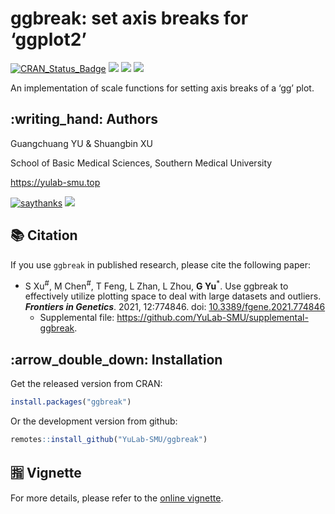 <!-- README.md is generated from README.Rmd. Please edit that file -->

# ggbreak: set axis breaks for ‘ggplot2’

[![CRAN\_Status\_Badge](http://www.r-pkg.org/badges/version/ggbreak?color=green)](https://cran.r-project.org/package=ggbreak)
![](http://cranlogs.r-pkg.org/badges/grand-total/ggbreak?color=green)
![](http://cranlogs.r-pkg.org/badges/ggbreak?color=green)
![](http://cranlogs.r-pkg.org/badges/last-week/ggbreak?color=green)

An implementation of scale functions for setting axis breaks of a ‘gg’
plot.

## :writing\_hand: Authors

Guangchuang YU & Shuangbin XU

School of Basic Medical Sciences, Southern Medical University

<https://yulab-smu.top>

[![saythanks](https://img.shields.io/badge/say-thanks-ff69b4.svg)](https://saythanks.io/to/GuangchuangYu)
[![](https://img.shields.io/badge/follow%20me%20on-WeChat-green.svg)](https://guangchuangyu.github.io/blog_images/biobabble.jpg)

## :books: Citation

If you use `ggbreak` in published research, please cite the following
paper:

-   S Xu<sup>\#</sup>, M Chen<sup>\#</sup>, T Feng, L Zhan, L Zhou, **G
    Yu**<sup>\*</sup>. Use ggbreak to effectively utilize plotting space
    to deal with large datasets and outliers. ***Frontiers in
    Genetics***. 2021, 12:774846. doi:
    [10.3389/fgene.2021.774846](https://www.frontiersin.org/articles/10.3389/fgene.2021.774846)
    -   Supplemental file:
        <https://github.com/YuLab-SMU/supplemental-ggbreak>.

## :arrow\_double\_down: Installation

Get the released version from CRAN:

``` r
install.packages("ggbreak")
```

Or the development version from github:

``` r
remotes::install_github("YuLab-SMU/ggbreak")
```

## :u6307: Vignette

For more details, please refer to the [online
vignette](https://cran.r-project.org/web/packages/ggbreak/vignettes/ggbreak.html).
